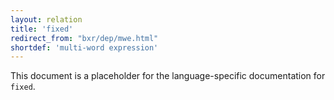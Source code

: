 ```yaml
---
layout: relation
title: 'fixed'
redirect_from: "bxr/dep/mwe.html"
shortdef: 'multi-word expression'
---
```


This document is a placeholder for the language-specific documentation
for `fixed`.
